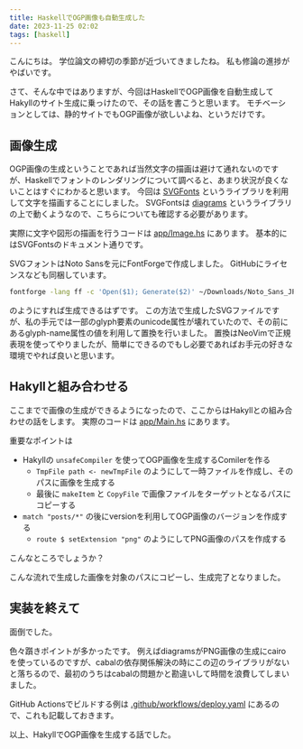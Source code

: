 ```yaml
---
title: HaskellでOGP画像も自動生成した
date: 2023-11-25 02:02
tags: [haskell]
---
```


こんにちは。
学位論文の締切の季節が近づいてきましたね。
私も修論の進捗がやばいです。

さて、そんな中ではありますが、今回はHaskellでOGP画像を自動生成してHakyllのサイト生成に乗っけたので、その話を書こうと思います。
モチベーションとしては、静的サイトでもOGP画像が欲しいよね、というだけです。

## 画像生成
OGP画像の生成ということであれば当然文字の描画は避けて通れないのですが、Haskellでフォントのレンダリングについて調べると、あまり状況が良くないことはすぐにわかると思います。
今回は [SVGFonts](https://hackage.haskell.org/package/SVGFonts) というライブラリを利用して文字を描画することにしました。
SVGFontsは [diagrams](https://hackage.haskell.org/package/diagrams) というライブラリの上で動くようなので、こちらについても確認する必要があります。

実際に文字や図形の描画を行うコードは [app/Image.hs](https://github.com/cordx56/blog.cordx.cx/blob/2f6e5115a01ecff1e0009dc493eb87cffa4a0ead/app/Image.hs) にあります。
基本的にはSVGFontsのドキュメント通りです。

SVGフォントはNoto Sansを元にFontForgeで作成しました。
GitHubにライセンスなども同梱しています。

```bash
fontforge -lang ff -c 'Open($1); Generate($2)' ~/Downloads/Noto_Sans_JP/static/NotoSansJP-Light.ttf ./noto.svg
```

のようにすれば生成できるはずです。
この方法で生成したSVGファイルですが、私の手元では一部のglyph要素のunicode属性が壊れていたので、その前にあるglyph-name属性の値を利用して置換を行いました。
置換はNeoVimで正規表現を使ってやりましたが、簡単にできるのでもし必要であればお手元の好きな環境でやれば良いと思います。

## Hakyllと組み合わせる
ここまでで画像の生成ができるようになったので、ここからはHakyllとの組み合わせの話をします。
実際のコードは [app/Main.hs](https://github.com/cordx56/blog.cordx.cx/blob/2f6e5115a01ecff1e0009dc493eb87cffa4a0ead/app/Main.hs) にあります。

重要なポイントは

- Hakyllの `unsafeCompiler` を使ってOGP画像を生成するComilerを作る
    - `TmpFile path <- newTmpFile` のようにして一時ファイルを作成し、そのパスに画像を生成する
    - 最後に `makeItem` と `CopyFile` で画像ファイルをターゲットとなるパスにコピーする
- `match "posts/*"` の後にversionを利用してOGP画像のバージョンを作成する
    - `route $ setExtension "png"` のようにしてPNG画像のパスを作成する

こんなところでしょうか？

こんな流れで生成した画像を対象のパスにコピーし、生成完了となりました。

## 実装を終えて
面倒でした。

色々躓きポイントが多かったです。
例えばdiagramsがPNG画像の生成にcairoを使っているのですが、cabalの依存関係解決の時にこの辺のライブラリがないと落ちるので、最初のうちはcabalの問題かと勘違いして時間を浪費してしまいました。

GitHub Actionsでビルドする例は [.github/workflows/deploy.yaml](https://github.com/cordx56/blog.cordx.cx/blob/2f6e5115a01ecff1e0009dc493eb87cffa4a0ead/.github/workflows/deploy.yaml) にあるので、これも記載しておきます。

以上、HakyllでOGP画像を生成する話でした。
